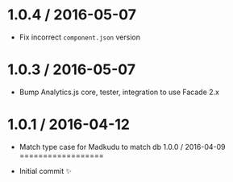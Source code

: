 1.0.4 / 2016-05-07
==================

  * Fix incorrect `component.json` version

1.0.3 / 2016-05-07
==================

  * Bump Analytics.js core, tester, integration to use Facade 2.x

1.0.1 / 2016-04-12
==================

  * Match type case for Madkudu to match db
1.0.0 / 2016-04-09
==================

  * Initial commit :sparkles:
